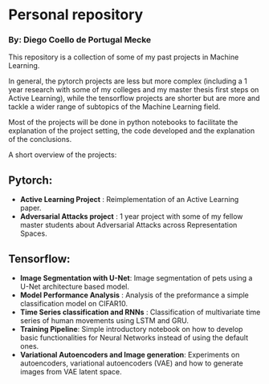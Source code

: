 # Personal repository

### By: Diego Coello de Portugal Mecke

This repository is a collection of some of my past projects in Machine Learning.

In general, the pytorch projects are less but more complex (including a 1 year research with some of my colleges and my master thesis first steps on Active Learning),
while the tensorflow projects are shorter but are more and tackle a wider range of subtopics of the Machine Learning field.

Most of the projects will be done in python notebooks to facilitate the explanation of the project setting, the code developed and the explanation of the conclusions.

A short overview of the projects:

## Pytorch:
 - **Active Learning Project** : Reimplementation of an Active Learning paper.
 - **Adversarial Attacks project** : 1 year project with some of my fellow master students about Adversarial Attacks across Representation Spaces.

## Tensorflow:
 - **Image Segmentation with U-Net**: Image segmentation of pets using a U-Net architecture based model.
 - **Model Performance Analysis** : Analysis of the preformance a simple classification model on CIFAR10.
 - **Time Series classification and RNNs** : Classification of multivariate time series of human movements using LSTM and GRU.
 - **Training Pipeline**: Simple introductory notebook on how to develop basic functionalities for Neural Networks instead of using the default ones.
 - **Variational Autoencoders and Image generation**: Experiments on autoencoders, variational autoencoders (VAE) and how to generate images from VAE latent space.
